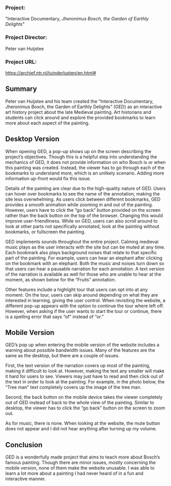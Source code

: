 ### **Project:**
"Interactive Documentary, _Jheronimus Bosch, the Garden of Earthly Delights_"

### **Project Director:**
Peter van Huijstee

### **Project URL:**
https://archief.ntr.nl/tuinderlusten/en.html#  

## Summary
Peter van Huijstee and his team created the “Interactive Documentary, Jheronimus Bosch, the Garden of Earthly Delights” (GED) as an interactive art history project about the late Medieval painting. Art historians and students can click around and explore the provided bookmarks to learn more about each aspect of the painting. 

## Desktop Version
When opening GED, a pop-up shows up on the screen describing the project’s objectives. Though this is a helpful step into understanding the mechanics of GED, it does not provide information on who Bosch is or when this painting was created. Instead, the viewer has to go through each of the bookmarks to understand more, which is an unlikely scenario. Adding more information up-front would fix this issue.

Details of the painting are clear due to the high-quality nature of GED. Users can hover over bookmarks to see the name of the annotation, making the site less overwhelming. As users click between different bookmarks, GED provides a smooth animation while zooming in and out of the painting. However, users have to click the “go back” button provided on the screen rather than the back button on the top of the browser. Changing this would improve user-friendliness. While on GED, users can also scroll around to look at other parts not specifically annotated, look at the painting without bookmarks, or fullscreen the painting.


GED implements sounds throughout the entire project. Calming medieval music plays as the user interacts with the site but can be muted at any time. Each bookmark also plays background noises that relate to that specific part of the painting. For example, users can hear an elephant after clicking on the bookmark with an elephant. Both the music and noises turn down so that users can hear a pausable narration for each annotation. A text version of the narration is available as well for those who are unable to hear at the moment, as shown below for the “Fruits” annotation.

Other features include a highlight tour that users can opt into at any moment. On the tour, users can skip around depending on what they are interested in learning, giving the user control. When revisiting the website, a different pop-up appears with the option to continue the tour where left off. However, when asking if the user wants to start the tour or continue, there is a spelling error that says “of” instead of “or.”


## Mobile Version
GED’s pop up when entering the mobile version of the website includes a warning about possible bandwidth issues. Many of the features are the same as the desktop, but there are a couple of issues. 

First, the text version of the narration covers up most of the painting, making it difficult to look at. However, making the text any smaller will make it hard for users to see. Viewers may just have to read and then click out of the text in order to look at the painting. For example, in the photo below, the “Tree man” text completely covers up the image of the tree man. 

 Second, the back button on the mobile device takes the viewer completely out of GED instead of back to the whole view of the painting. Similar to desktop, the viewer has to click the “go back” button on the screen to zoom out.

As for music, there is none. When looking at the website, the mute button does not appear and I did not hear anything after turning up my volume. 

## Conclusion
GED is a wonderfully made project that aims to teach more about Bosch’s famous painting. Though there are minor issues, mostly concerning the mobile version, none of them make the website unusable. I was able to learn a lot more about a painting I had never heard of in a fun and interactive manner.


